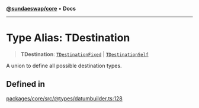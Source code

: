 [**@sundaeswap/core**](../../README.md) • **Docs**

***

# Type Alias: TDestination

> **TDestination**: [`TDestinationFixed`](TDestinationFixed.md) \| [`TDestinationSelf`](TDestinationSelf.md)

A union to define all possible destination types.

## Defined in

[packages/core/src/@types/datumbuilder.ts:128](https://github.com/SundaeSwap-finance/sundae-sdk/blob/main/packages/core/src/@types/datumbuilder.ts#L128)
